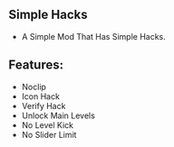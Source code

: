 ## Simple Hacks

- A Simple Mod That Has Simple Hacks.

## Features:

- Noclip
- Icon Hack
- Verify Hack
- Unlock Main Levels
- No Level Kick
- No Slider Limit